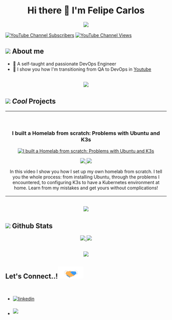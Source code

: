 <div align="center">
<h1 align="center">Hi there 👋 I'm Felipe Carlos</h1>
</div>

<p align="center">
  <a href="https://github.com/DenverCoder1/readme-typing-svg"><img src="https://readme-typing-svg.herokuapp.com?font=Time+New+Roman&color=cyan&size=25&center=true&vCenter=true&width=600&height=100&lines=Felipe+Carlos...;++;DevOps+Engineer,;SRE,;Automate+Software+with+Quality,;Love+to+learn+new+stuffs..<3"></a>
</p>

[![YouTube Channel Subscribers](https://img.shields.io/youtube/channel/subscribers/UCAAhZTbSjN1J4olDV4B5VDA?style=social)](https://www.youtube.com/@FeiipeCarlos?sub_confirmation=1)
[![YouTube Channel Views](https://img.shields.io/youtube/channel/views/UCAAhZTbSjN1J4olDV4B5VDA?label=channel%20views&style=social)](https://www.youtube.com/@FeiipeCarlos)

## <picture><img src = "https://user-images.githubusercontent.com/74038190/235223604-c9f38e6d-e9df-4608-abeb-ae7fbdf46bfd.gif" width = 50px></picture> **About me**

- 🦾 A self-taught and passionate DevOps Engineer
- 🎥 I show you how I'm transitioning from QA to DevOps in [Youtube](https://www.youtube.com/@FeiipeCarlos?sub_confirmation=1)

<div align='center'>
<br>
<img src="https://user-images.githubusercontent.com/73097560/115834477-dbab4500-a447-11eb-908a-139a6edaec5c.gif">
<br>
</div>

## <picture> <img src = "https://github.com/7oSkaaa/7oSkaaa/blob/main/Images/CP_PS.gif?raw=true" width = 50px>  </picture> *Cool* Projects
<table>
<tr>
<td width="50%">
<br>
<br>
<h3 align="center">I built a Homelab from scratch: Problems with Ubuntu and K3s</h3>	
<div align="center">
<a href="https://github.com/FelipeCarlosTech/homelab" target="_blank"><img src="https://i.ibb.co/ZppXjfd1/2-1.png" width="400" alt="I built a Homelab from scratch: Problems with Ubuntu and K3s"></a>
<br>
<p>
<a href="https://github.com/FelipeCarlosTech/homelab" target="_blank">
<img src="https://img.shields.io/badge/CODE-ff9?style=for-the-badge&logo=github&logoColor=black">
</a>
<a href="https://www.youtube.com/watch?v=ekEXkYg5LJY&t=193s" target="_blank">
<img src="https://img.shields.io/badge/-Youtube-green?style=for-the-badge&color=fbfc40">
</a>
</p>
<p>In this video I show you how I set up my own homelab from scratch. I tell you the whole process: from installing Ubuntu, through the problems I encountered, to configuring K3s to have a Kubernetes environment at home. Learn from my mistakes and get yours without complications!</p>
</div>                                                                                  
</td>

</table>                                                                                 
                                                                                       
<div align='center'>
<br>
<img src="https://user-images.githubusercontent.com/73097560/115834477-dbab4500-a447-11eb-908a-139a6edaec5c.gif">
<br>
</div>

## <img src="https://media.giphy.com/media/iY8CRBdQXODJSCERIr/giphy.gif" width="35"><b> Github Stats </b>
                                                                                                                                                                 
<p align="center">
<a href="https://github.com/FelipeCarlosTech">
  <img height="180em" src="https://github-readme-stats-eight-theta.vercel.app/api?username=felipecarlostech&show_icons=true&theme=algolia&include_all_commits=true&count_private=true"/>
  <img height="180em" src="https://github-readme-stats-eight-theta.vercel.app/api/top-langs/?username=felipecarlostech&layout=compact&langs_count=8&theme=algolia"/>
</a>
</p>

<div align='center'>
<br>
<img src="https://user-images.githubusercontent.com/73097560/115834477-dbab4500-a447-11eb-908a-139a6edaec5c.gif">
<br>
</div>                                                                                                             

## <b> Let's Connect..!</b><img src="https://github.com/0xAbdulKhalid/0xAbdulKhalid/raw/main/assets/mdImages/handshake.gif" width ="80">
<br>
<div align='left'>

<ul>

<li>
<a href="https://www.linkedin.com/in/fcperez96/" target="_blank">
<img src="https://img.shields.io/badge/linkedin:  Felipe C Pérez-%2300acee.svg?color=405DE6&style=for-the-badge&logo=linkedin&logoColor=white" alt=linkedin style="margin-bottom: 5px;"/>
</a>
</li>

<br>

<li>
<a href="mailto:felipecarlostech@gmail.com" target="_blank">
<img src="https://img.shields.io/badge/gmail:  felipecarlos-%23EA4335.svg?style=for-the-badge&logo=gmail&logoColor=white" t=mail style="margin-bottom: 5px;" />
</a>
</li>
	
</ul>
</div>
